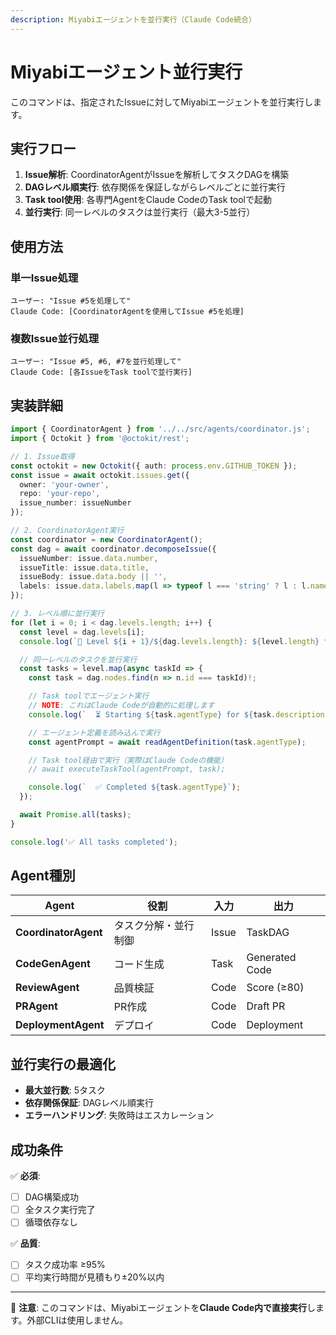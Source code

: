 ```yaml
---
description: Miyabiエージェントを並行実行（Claude Code統合）
---
```


# Miyabiエージェント並行実行

このコマンドは、指定されたIssueに対してMiyabiエージェントを並行実行します。

## 実行フロー

1. **Issue解析**: CoordinatorAgentがIssueを解析してタスクDAGを構築
2. **DAGレベル順実行**: 依存関係を保証しながらレベルごとに並行実行
3. **Task tool使用**: 各専門AgentをClaude CodeのTask toolで起動
4. **並行実行**: 同一レベルのタスクは並行実行（最大3-5並行）

## 使用方法

### 単一Issue処理

```
ユーザー: "Issue #5を処理して"
Claude Code: [CoordinatorAgentを使用してIssue #5を処理]
```

### 複数Issue並行処理

```
ユーザー: "Issue #5, #6, #7を並行処理して"
Claude Code: [各IssueをTask toolで並行実行]
```

## 実装詳細

```typescript
import { CoordinatorAgent } from '../../src/agents/coordinator.js';
import { Octokit } from '@octokit/rest';

// 1. Issue取得
const octokit = new Octokit({ auth: process.env.GITHUB_TOKEN });
const issue = await octokit.issues.get({
  owner: 'your-owner',
  repo: 'your-repo',
  issue_number: issueNumber
});

// 2. CoordinatorAgent実行
const coordinator = new CoordinatorAgent();
const dag = await coordinator.decomposeIssue({
  issueNumber: issue.data.number,
  issueTitle: issue.data.title,
  issueBody: issue.data.body || '',
  labels: issue.data.labels.map(l => typeof l === 'string' ? l : l.name || '')
});

// 3. レベル順に並行実行
for (let i = 0; i < dag.levels.length; i++) {
  const level = dag.levels[i];
  console.log(`📍 Level ${i + 1}/${dag.levels.length}: ${level.length} tasks`);

  // 同一レベルのタスクを並行実行
  const tasks = level.map(async taskId => {
    const task = dag.nodes.find(n => n.id === taskId)!;

    // Task toolでエージェント実行
    // NOTE: これはClaude Codeが自動的に処理します
    console.log(`  ⏳ Starting ${task.agentType} for ${task.description}`);

    // エージェント定義を読み込んで実行
    const agentPrompt = await readAgentDefinition(task.agentType);

    // Task tool経由で実行（実際はClaude Codeの機能）
    // await executeTaskTool(agentPrompt, task);

    console.log(`  ✅ Completed ${task.agentType}`);
  });

  await Promise.all(tasks);
}

console.log('✅ All tasks completed');
```

## Agent種別

| Agent | 役割 | 入力 | 出力 |
|-------|------|------|------|
| **CoordinatorAgent** | タスク分解・並行制御 | Issue | TaskDAG |
| **CodeGenAgent** | コード生成 | Task | Generated Code |
| **ReviewAgent** | 品質検証 | Code | Score (≥80) |
| **PRAgent** | PR作成 | Code | Draft PR |
| **DeploymentAgent** | デプロイ | Code | Deployment |

## 並行実行の最適化

- **最大並行数**: 5タスク
- **依存関係保証**: DAGレベル順実行
- **エラーハンドリング**: 失敗時はエスカレーション

## 成功条件

✅ **必須**:
- [ ] DAG構築成功
- [ ] 全タスク実行完了
- [ ] 循環依存なし

✅ **品質**:
- [ ] タスク成功率 ≥95%
- [ ] 平均実行時間が見積もり±20%以内

---

🤖 **注意**: このコマンドは、Miyabiエージェントを**Claude Code内で直接実行**します。外部CLIは使用しません。
